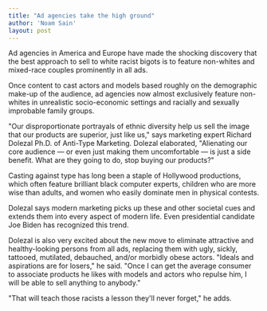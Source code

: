 ```yaml
---
title: "Ad agencies take the high ground"
author: 'Noam Sain'
layout: post
---
```


Ad agencies in America and Europe have made the shocking discovery that the best approach to sell to white racist bigots is to feature non-whites and mixed-race couples prominently in all ads.

Once content to cast actors and models based roughly on the demographic make-up of the audience, ad agencies now almost exclusively feature non-whites in unrealistic socio-economic settings and racially and sexually improbable family groups.

"Our disproportionate portrayals of ethnic diversity help us sell the image that our products are superior, just like us," says marketing expert Richard Dolezal Ph.D. of Anti-Type Marketing. Dolezal elaborated, "Alienating our core audience — or even just making them uncomfortable — is just a side benefit. What are they going to do, stop buying our products?"

Casting against type has long been a staple of Hollywood productions, which often feature brilliant black computer experts, children who are more wise than adults, and women who easily dominate men in physical contests.

Dolezal says modern marketing picks up these and other societal cues and extends them into every aspect of modern life. Even presidential candidate Joe Biden has recognized this trend.

Dolezal is also very excited about the new move to eliminate attractive and healthy-looking persons from all ads, replacing them with ugly, sickly, tattooed, mutilated, debauched, and/or morbidly obese actors. "Ideals and aspirations are for losers," he said. "Once I can get the average consumer to associate products he likes with models and actors who repulse him, I will be able to sell anything to anybody."

"That will teach those racists a lesson they'll never forget," he adds.